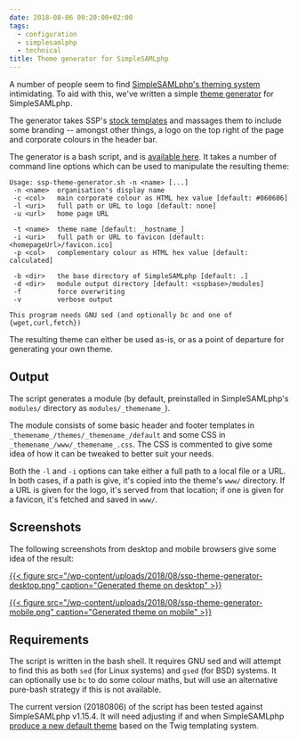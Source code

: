 ```yaml
---
date: 2018-08-06 09:20:00+02:00
tags:
  - configuration
  - simplesamlphp
  - technical
title: Theme generator for SimpleSAMLphp
---
```


A number of people seem to find [SimpleSAMLphp's theming system](https://simplesamlphp.org/docs/stable/simplesamlphp-theming)
intimidating. To aid with this, we've written a simple [theme generator](/wp-content/uploads/2018/08/ssp-theme-generator.sh) for SimpleSAMLphp.

The generator takes SSP's [stock templates](https://github.com/simplesamlphp/simplesamlphp/tree/master/templates)
and massages them to include some branding -- amongst other things, a logo on the top right of the page and
corporate colours in the header bar.

The generator is a bash script, and is [available here](/wp-content/uploads/2018/08/ssp-theme-generator.sh).
It takes a number of command line options which can be used to manipulate the resulting theme:

```
Usage: ssp-theme-generator.sh -n <name> [...]
 -n <name>  organisation's display name
 -c <col>   main corporate colour as HTML hex value [default: #060606]
 -l <uri>   full path or URL to logo [default: none]
 -u <url>   home page URL

 -t <name>  theme name [default: _hostname_]
 -i <uri>   full path or URL to favicon [default: <homepageUrl>/favicon.ico]
 -p <col>   complementary colour as HTML hex value [default: calculated]

 -b <dir>   the base directory of SimpleSAMLphp [default: .]
 -d <dir>   module output directory [default: <sspbase>/modules]
 -f         force overwriting
 -v         verbose output

This program needs GNU sed (and optionally bc and one of {wget,curl,fetch})
```

The resulting theme can either be used as-is, or as a point of departure for generating your own theme.

## Output

The script generates a module (by default, preinstalled in SimpleSAMLphp's `modules/` directory as `modules/_themename_`).

The module consists of some basic header and footer templates in `_themename_/themes/_themename_/default` and some CSS in `_themename_/www/_themename_.css`. The CSS is commented to give some idea of how it can be tweaked to better suit your needs.

Both the `-l` and `-i` options can take either a full path to a local file or a URL. In both cases, if a path is give, it's copied into the theme's `www/` directory. If a URL is given for the logo, it's served from that location; if one is given for a favicon, it's fetched and saved in `www/`.

## Screenshots

The following screenshots from desktop and mobile browsers give some idea of the result:

[{{< figure src="/wp-content/uploads/2018/08/ssp-theme-generator-desktop.png" caption="Generated theme on desktop" >}}](/wp-content/uploads/2018/08/ssp-theme-generator-desktop.png)

[{{< figure src="/wp-content/uploads/2018/08/ssp-theme-generator-mobile.png" caption="Generated theme on mobile" >}}](/wp-content/uploads/2018/08/ssp-theme-generator-mobile.png)

## Requirements

The script is written in the bash shell. It requires GNU sed and will attempt to find this as both `sed` (for Linux systems) and `gsed` (for BSD) systems. It can optionally use `bc` to do some colour maths, but will use an alternative pure-bash strategy if this is not available.

The current version (20180806) of the script has been tested against SimpleSAMLphp v1.15.4. It will need adjusting if and when SimpleSAMLphp [produce a new default theme](https://simplesamlphp.org/docs/stable/simplesamlphp-upgrade-notes-1.15) based on the Twig templating system.
